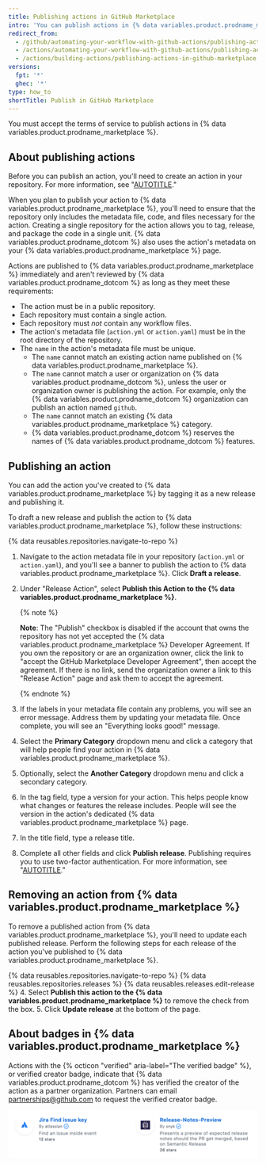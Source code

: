 ```yaml
---
title: Publishing actions in GitHub Marketplace
intro: 'You can publish actions in {% data variables.product.prodname_marketplace %} and share actions you''ve created with the {% data variables.product.prodname_dotcom %} community.'
redirect_from:
  - /github/automating-your-workflow-with-github-actions/publishing-actions-in-github-marketplace
  - /actions/automating-your-workflow-with-github-actions/publishing-actions-in-github-marketplace
  - /actions/building-actions/publishing-actions-in-github-marketplace
versions:
  fpt: '*'
  ghec: '*'
type: how_to
shortTitle: Publish in GitHub Marketplace
---
```


You must accept the terms of service to publish actions in {% data variables.product.prodname_marketplace %}.

## About publishing actions

Before you can publish an action, you'll need to create an action in your repository. For more information, see "[AUTOTITLE](/actions/creating-actions)."

When you plan to publish your action to {% data variables.product.prodname_marketplace %}, you'll need to ensure that the repository only includes the metadata file, code, and files necessary for the action. Creating a single repository for the action allows you to tag, release, and package the code in a single unit. {% data variables.product.prodname_dotcom %} also uses the action's metadata on your {% data variables.product.prodname_marketplace %} page.

Actions are published to {% data variables.product.prodname_marketplace %} immediately and aren't reviewed by {% data variables.product.prodname_dotcom %} as long as they meet these requirements:

- The action must be in a public repository.
- Each repository must contain a single action.
- Each repository must _not_ contain any workflow files.
- The action's metadata file (`action.yml` or `action.yaml`) must be in the root directory of the repository.
- The `name` in the action's metadata file must be unique.
  - The `name` cannot match an existing action name published on {% data variables.product.prodname_marketplace %}.
  - The `name` cannot match a user or organization on {% data variables.product.prodname_dotcom %}, unless the user or organization owner is publishing the action. For example, only the {% data variables.product.prodname_dotcom %} organization can publish an action named `github`.
  - The `name` cannot match an existing {% data variables.product.prodname_marketplace %} category.
  - {% data variables.product.prodname_dotcom %} reserves the names of {% data variables.product.prodname_dotcom %} features.

## Publishing an action

You can add the action you've created to {% data variables.product.prodname_marketplace %} by tagging it as a new release and publishing it.

To draft a new release and publish the action to {% data variables.product.prodname_marketplace %}, follow these instructions:

{% data reusables.repositories.navigate-to-repo %}
1. Navigate to the action metadata file in your repository (`action.yml` or `action.yaml`), and you'll see a banner to publish the action to {% data variables.product.prodname_marketplace %}. Click **Draft a release**.
1. Under "Release Action", select **Publish this Action to the {% data variables.product.prodname_marketplace %}**.

   {% note %}

   **Note**: The "Publish" checkbox is disabled if the account that owns the repository has not yet accepted the {% data variables.product.prodname_marketplace %} Developer Agreement. If you own the repository or are an organization owner, click the link to "accept the GitHub Marketplace Developer Agreement", then accept the agreement. If there is no link, send the organization owner a link to this "Release Action" page and ask them to accept the agreement.

   {% endnote %}
1. If the labels in your metadata file contain any problems, you will see an error message. Address them by updating your metadata file. Once complete, you will see an "Everything looks good!" message.
1. Select the **Primary Category** dropdown menu and click a category that will help people find your action in {% data variables.product.prodname_marketplace %}.
1. Optionally, select the **Another Category** dropdown menu and click a secondary category.
1. In the tag field, type a version for your action. This helps people know what changes or features the release includes. People will see the version in the action's dedicated {% data variables.product.prodname_marketplace %} page.
1. In the title field, type a release title.
1. Complete all other fields and click **Publish release**. Publishing requires you to use two-factor authentication. For more information, see "[AUTOTITLE](/authentication/securing-your-account-with-two-factor-authentication-2fa/configuring-two-factor-authentication)."

## Removing an action from {% data variables.product.prodname_marketplace %}

To remove a published action from {% data variables.product.prodname_marketplace %}, you'll need to update each published release. Perform the following steps for each release of the action you've published to {% data variables.product.prodname_marketplace %}.

{% data reusables.repositories.navigate-to-repo %}
{% data reusables.repositories.releases %}
{% data reusables.releases.edit-release %}
4. Select **Publish this action to the {% data variables.product.prodname_marketplace %}** to remove the check from the box.
5. Click **Update release** at the bottom of the page.

## About badges in {% data variables.product.prodname_marketplace %}

Actions with the {% octicon "verified" aria-label="The verified badge" %}, or  verified creator badge,  indicate that {% data variables.product.prodname_dotcom %} has verified the creator of the action as a partner organization. Partners can email <a href="mailto:partnerships@github.com">partnerships@github.com</a> to request the verified creator badge.

![Screenshot of {% data variables.product.prodname_actions %} with the verified creator badge.](/assets/images/marketplace/verified-creator-badge-for-actions.png)
